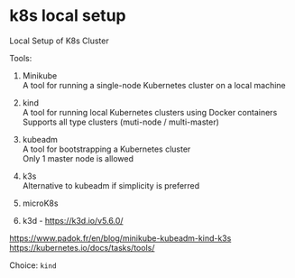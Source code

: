 # k8s local setup
Local Setup of K8s Cluster

Tools:
1. Minikube   
A tool for running a single-node Kubernetes cluster on a local machine

2. kind    
A tool for running local Kubernetes clusters using Docker containers    
Supports all type clusters (muti-node / multi-master)   

3. kubeadm    
A tool for bootstrapping a Kubernetes cluster    
Only 1 master node is allowed    

4. k3s    
Alternative to kubeadm if simplicity is preferred    

5. microK8s
6. k3d - https://k3d.io/v5.6.0/

https://www.padok.fr/en/blog/minikube-kubeadm-kind-k3s    
https://kubernetes.io/docs/tasks/tools/     

Choice: ```kind```     
